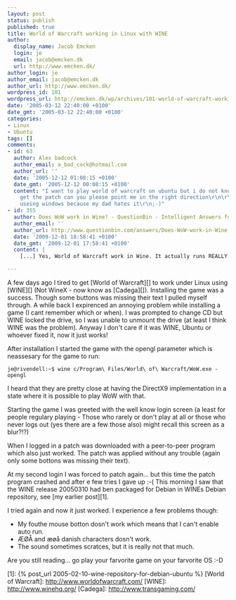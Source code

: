 ```yaml
---
layout: post
status: publish
published: true
title: World of Warcraft working in Linux with WINE
author:
  display_name: Jacob Emcken
  login: je
  email: jacob@emcken.dk
  url: http://www.emcken.dk/
author_login: je
author_email: jacob@emcken.dk
author_url: http://www.emcken.dk/
wordpress_id: 101
wordpress_url: http://emcken.dk/wp/archives/101-world-of-warcraft-working-in-linux-with-wine.html
date: '2005-03-12 22:40:00 +0100'
date_gmt: '2005-03-12 22:40:00 +0100'
categories:
- Linux
- Ubuntu
tags: []
comments:
- id: 63
  author: Alex badcock
  author_email: a_bad_cock@hotmail.com
  author_url: ''
  date: '2005-12-12 01:08:15 +0100'
  date_gmt: '2005-12-12 00:08:15 +0100'
  content: "I want to play world of warcraft on ubuntu but i do not know where to
    get the patch can you please point me in the right direction\r\n\r\n\r\ni'm not
    useing windows because my dad hates it\r\n;-)"
- id: 355
  author: Does WoW work in Wine? - QuestionBin - Intelligent Answers for Smart Questions::Answer
  author_email: ''
  author_url: http://www.questionbin.com/answers/Does-WoW-work-in-Wine.html
  date: '2009-12-01 18:58:41 +0100'
  date_gmt: '2009-12-01 17:58:41 +0100'
  content: |
    [...] Yes, World of Warcraft work in Wine. It actually runs REALLY well (considering). All you need to do is install wine and install from your WoW DVD/CDs the normal way (wine setup.exe).   I found some articles about it: http://ubuntu-tutorials.com/2006/12/19/how-to-install-play-world-of-warcraft-ubuntu-510-6061-610/ http://info.rsow.com/ubuntu-wine-and-world-of-warcraft/ http://www.blog.highub.com/linux/world-of-warcraft-configuration-configwtf-on-ubuntu/ http://emcken.dk/weblog/archives/101-world-of-warcraft-working-in-linux-with-wine.html [...]

---
```

A few days ago I tired to get [World of Warcraft][] to work under Linux using [WINE][] (Not WineX - now know as [Cadega][]). Installing the game was a success. Though some buttons was missing their text I pulled myself through. A while back I expirenced an annoying problem while installing a game (I cant remember which or when). I was prompted to change CD but WINE locked the drive, so I was unable to unmount the drive (at least I think WINE was the problem). Anyway I don't care if it was WINE, Ubuntu or whoever fixed it, now it just works!

After installation I started the game with the opengl parameter which is neassesary for the game to run:

    je@rivendell:~$ wine c/Program\ Files/World\ of\ Warcraft/WoW.exe -opengl

I heard that they are pretty close at having the DirectX9 implementation in a state where it is possible to play WoW with that.

Starting the game I was greeted with the well know login screen (a least for people regulary playing - Those who rarely or don't play at all or those who never logs out (yes there are a few those also) might recall this screen as a blur?!?)

When I logged in a patch was downloaded with a peer-to-peer program which also just worked. The patch was applied without any trouble (again only some bottons was missing their text).

At my second login I was forced to patch again... but this time the patch program crashed and after e few tries I gave up :-( This morning I saw that the WINE release 20050310 had ben packaged for Debian in WINEs Debian repository, see [my earlier post][1].

I tried again and now it just worked. I experience a few problems though:

*   My fouthe mouse botton dosn't work which means that I can't enable auto run.
*   &AElig;&Oslash;&Aring; and &aelig;&oslash;&aring; danish characters dosn't work.
*   The sound sometimes scratces, but it is really not that much.

Are you still reading... go play your farvorite game on your farvorite OS :-D

[1]: {% post_url 2005-02-10-wine-repository-for-debian-ubuntu %}
[World of Warcraft]: http://www.worldofwarcraft.com/
[WINE]: http://www.winehq.org/
[Cadega]: http://www.transgaming.com/

